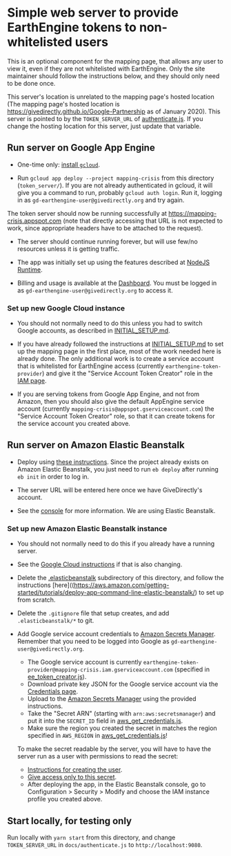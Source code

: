 # Simple web server to provide EarthEngine tokens to non-whitelisted users

This is an optional component for the mapping page, that allows any user to view
it, even if they are not whitelisted with EarthEngine. Only the site maintainer
should follow the instructions below, and they should only need to be done once.

This server's location is unrelated to the mapping page's hosted location (The
mapping page's hosted location is
https://givedirectly.github.io/Google-Partnership as of January 2020). This
server is pointed to by the `TOKEN_SERVER_URL` of [authenticate.js](../docs/authenticate.js). If you
change the hosting location for this server, just update that variable.

## Run server on Google App Engine

*  One-time only: [install `gcloud`](https://cloud.google.com/sdk/docs/).

*  Run `gcloud app deploy --project mapping-crisis` from this directory
(`token_server/`). If you are not already authenticated in gcloud, it will give
you a command to run, probably `gcloud auth login`. Run it, logging in as
`gd-earthengine-user@givedirectly.org` and try again.

  The token server should now be running successfully at
  https://mapping-crisis.appspot.com (note that directly accessing that URL is
  not expected to work, since appropriate headers have to be attached to the
  request).

*  The server should continue running forever, but will use few/no resources
unless it is getting traffic.

*  The app was initially set up using the features described at
[NodeJS Runtime](https://cloud.google.com/appengine/docs/standard/nodejs/runtime).

*  Billing and usage is available at the
[Dashboard](https://console.cloud.google.com/appengine?folder=&organizationId=838088520005&project=mapping-crisis).
You must be logged in as `gd-earthengine-user@givedirectly.org` to access it.

### Set up new Google Cloud instance

*  You should not normally need to do this unless you had to switch Google
   accounts, as described in [INITIAL_SETUP.md](../docs/INITIAL_SETUP.md).
*  If you have already followed the instructions at
   [INITIAL_SETUP.md](../docs/INITIAL_SETUP.md) to set up the mapping page in
   the first place, most of the work needed here is already done. The only
   additional work is to create a service account that is whitelisted for
   EarthEngine access (currently `earthengine-token-provider`) and give it the
   "Service Account Token Creator" role in the
   [IAM page](https://console.developers.google.com/iam-admin/iam?project=mapping-crisis).

*  If you are serving tokens from Google App Engine, and not from Amazon, then
   you should also give the default AppEngine service account (currently
   `mapping-crisis@appspot.gserviceaccount.com`) the "Service Account Token
   Creator" role, so that it can create tokens for the service account you
   created above.

## Run server on Amazon Elastic Beanstalk

*  Deploy using
   [these instructions](https://aws.amazon.com/getting-started/tutorials/deploy-app-command-line-elastic-beanstalk/).
   Since the project already exists on Amazon Elastic Beanstalk, you just need
   to run `eb deploy` after running `eb init` in order to log in.

*  The server URL will be entered here once we have GiveDirectly's account.

*  See the [console](https://console.aws.amazon.com/) for more information. We
   are using Elastic Beanstalk.

### Set up new Amazon Elastic Beanstalk instance

*  You should not normally need to do this if you already have a running server.
*  See the [Google Cloud instructions](#set-up-new-google-cloud-instance) if
   that is also changing.
*  Delete the [.elasticbeanstalk](./.elasticbeanstalk) subdirectory of this
   directory, and follow the  instructions
   [here]((https://aws.amazon.com/getting-started/tutorials/deploy-app-command-line-elastic-beanstalk/)
   to set up from scratch.
*  Delete the `.gitignore` file that setup creates, and add
   `.elasticbeanstalk/*` to git.
*  Add Google service account credentials to
   [Amazon Secrets Manager](https://aws.amazon.com/secrets-manager/getting-started/).
   Remember that you need to be logged into Google as
   `gd-earthengine-user@givedirectly.org`.
     -  The Google service account is currently
        `earthengine-token-provider@mapping-crisis.iam.gserviceaccount.com`
        (specified in [ee_token_creator.js](./ee_token_creator.js)).
     -  Download private key JSON for the Google service account via the
        [Credentials page](https://console.developers.google.com/apis/credentials?project=mapping-crisis).
     -  Upload to the [Amazon Secrets Manager](https://aws.amazon.com/secrets-manager/getting-started/)
        using the provided instructions.
     -  Take the "Secret ARN" (starting with `arn:aws:secretsmanager`) and put
        it into the `SECRET_ID` field in
        [aws_get_credentials.js](./aws_get_credentials.js).
     - Make sure the region you created the secret in matches the region
       specified in `AWS_REGION` in
       [aws_get_credentials.js](./aws_get_credentials.js)!


   To make the secret readable by the server, you will have to have the server
   run as a user with permissions to read the secret:
     -  [Instructions for creating the user](https://docs.aws.amazon.com/elasticbeanstalk/latest/dg/iam-instanceprofile.html#iam-instanceprofile-create).
     -  [Give access only to this secret](https://docs.aws.amazon.com/secretsmanager/latest/userguide/auth-and-access_identity-based-policies.html#permissions_grant-limited-resources).
     -  After deploying the app, in the Elastic Beanstalk console, go to
        Configuration > Security > Modify and choose the IAM instance profile
        you created above.

## Start locally, for testing only

Run locally with `yarn start` from this directory, and change `TOKEN_SERVER_URL` in
`docs/authenticate.js` to `http://localhost:9080`.
